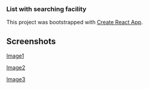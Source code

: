 ### List with searching facility
This project was bootstrapped with [Create React App](https://github.com/facebook/create-react-app).

## Screenshots

[Image1](https://github.com/pawanbangar/Monsters-Rolodex/blob/master/Screenshot%20(96).png)

[Image2](https://github.com/pawanbangar/Monsters-Rolodex/blob/master/Screenshot%20(97).png)

[Image3](https://github.com/pawanbangar/Monsters-Rolodex/blob/master/Screenshot%20(98).png)
